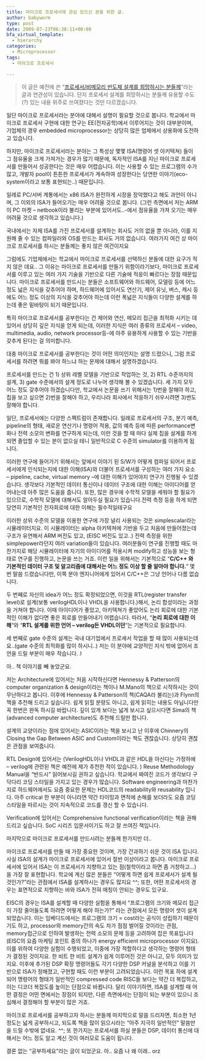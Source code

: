 ```yaml
---
title: 마이크로 프로세서에 관심 있으신 분을 위한 글.
author: babyworm
type: post
date: 2009-07-23T06:38:11+00:00
bfa_virtual_template:
  - hierarchy
categories:
  - Microprocessor
tags:
  - 마이크로 프로세서

---
```

> 이 글은 예전에 쓴 &#8220;<a href="https://babyworm.github.io/post/blogs/2006/09/%ED%94%84%EB%A1%9C%EC%84%B8%EC%84%9C/%EB%B9%84%EB%A9%94%EB%AA%A8%EB%A6%AC-%EB%B0%98%EB%8F%84%EC%B2%B4-%EC%84%A4%EA%B3%84%EB%A5%BC-%ED%9D%AC%EB%A7%9D%ED%95%98%EC%8B%9C%EB%8A%94-%EB%B6%84%EB%93%A4%EA%BB%98../" target="_blank">프로세서/비메모리 반도체 설계를 희망하시는 분들께</a>&#8220;라는 글과 연관성이 있습니다. 단지 프로세서 설계를 희망하시는 분들께 유용할 수도(?) 있는 내용 위주로 쓰여졌다는 것만 다르겠습니다.



일단 마이크로 프로세서라는 분야에 대해서 설명이 필요할 것으로 봅니다. 학교에서 마이크로 프로세서 구현에 대한 연구는 EE(전자공학)에서 이루어지는 것이 대부분이며, 기업체의 경우 embedded microprocessor는 상당히 많은 업체에서 상용화에 도전하고 있습니다.

하지만, 마이크로 프로세서라는 분야는 그 특성상 몇몇 ISA(명령어 셋 아키텍쳐) 들이 그 점유율을 크게 가져가는 경우가 많기 때문에, 독자적인 ISA를 지닌 마이크로 프로세서를 만들어서 성공한다는 것은 매우 어렵습니다. 이는 사용할 수 있는 프로그램의 수가 많고, 개발자 pool이 튼튼한 프로세서가 계속하여 성장한다는 당연한 이야기(eco-system이라고 보통 표현되는..) 때문입니다.

일례로 PC/서버 계통에서는 x86 ISA가 완전하게 시장을 장악했다고 해도 과언이 아니며, 그 이외의 ISA가 들어오기는 매우 어려울 것으로 봅니다. (그런 측면에서 저는 ARM이 PC 마켓 &#8211; netbook이라 불리는 부분에 있어서도..-에서 점유율을 가져 오기는 매우 어려울 것으로 생각하고 있습니다.)

국내에서는 자체 ISA를 가진 프로세서를 설계하는 회사도 거의 없을 뿐 아니라, 이를 지원해 줄 수 있는 컴파일러와 OS를 만드는 회사도 거의 없습니다. 여러가지 여건 상 마이크로 프로세서를 하시는 분들께는 좋지 않은 여건이지요

그럼에도 기업체에서는 학교에서 마이크로 프로세서를 선택하신 분들에 대한 요구가 적지 않은 데요.. 그 이유는 마이크로 프로세서를 만들기 위함이라기보다, 마이크로 프로세서를 이루고 있는 여러 가지 기술을 기반으로 다른 기술에 적응이 빠르다는 장점 때문입니다. 마이크로 프로세서를 만드시는 분들은 소프트웨어와 하드웨어, 모델링 등에 어느 정도 넓은 지식을 갖추어야 하며, 하드웨어에 있어서도 연산기, 제어 유닛, 버스, 캐시 등에도 어느 정도 이상의 지식을 갖추어야 하는데 이런 폭넓은 지식들이 다양한 설계를 하는데 좋은 밑바탕이 되기 때문입니다.

특히 마이크로 프로세서를 공부한다는 건 제어와 연산, 메모리 접근을 최적화 시키는 데 있어서 상당히 깊은 지식을 얻게 되는데, 이러한 지식은 여러 종류의 프로세서 – video, multimedia, audio, network processor등-에 아주 유용하게 사용할 수 있는 기반을 갖추게 된다는 걸 의미합니다.

대충 마이크로 프로세서를 공부한다는 것이 어떤 의미인지는 설명 드렸으니, 그럼 프로세서를 하려면 뭐를 봐야 하느냐 하는 문제에 대해서 설명하겠습니다.

프로세서를 만드는 건 1) 상위 레벨 모델을 기반으로 작업하는 것, 2) RTL 수준까지의 설계, 3) gate 수준에서의 설계 정도로 나누어 생각해 볼 수 있겠습니다. 세 가지 모두 어느 정도 갖추어야 하겠습니다만, 학교에서 논문을 쓰기 위해서는 1)번을 잘해야 하고, 칩을 보고 싶으면 2)번을 잘해야 하고, 우리나라 회사에서 적응하기 쉬우시려면 3)번도 잘해야 합니다.

일단, 프로세서에는 다양한 스펙트럼이 존재합니다. 일례로 프로세서의 구조, 분기 예측, pipeline의 형태, 새로운 연산기나 명령어 적용, 값의 예측 등에 따른 performance변화나 전력 소모의 변화를 연구하게 되는데, 이런 것을 할 때 마다 실제 칩을 설계를 하게 되면 졸업할 수 있는 분이 없으실 테니 일반적으로 C 수준의 simulator를 이용하게 됩니다.

이러한 연구에 들어가기 위해서는 앞에서 이야기 된 S/W가 어떻게 컴파일 되어서 프로세서에게 인식되는지에 대한 이해(ISA)와 더불어 프로세서를 구성하는 여러 가지 요소 – pipeline, cache, virtual memory –에 대한 이해가 있어야지 연구가 진행될 수 있겠습니다. 생각보다 기본적인 데이터 통신이나 데이터 구조에 대한 이해는 아이디어를 얻어내는데 아주 많은 도움을 줍니다. 또한, 많은 경우에 수학적 모델을 세워야 할 필요가 있으므로, 수학적 모델에 대해서도 알아두실 필요가 있습니다.전력 측정 등을 하게 되면 당연히 기본적인 전자회로에 대한 이해는 필수적일테구요

이러한 상위 수준의 모델을 이용한 연구에 가장 널리 사용되는 것은 simplescalar라는 시뮬레이터지요. 이 시뮬레이터는 alpha 아키텍쳐에 기반을 두고 처음에 만들어졌는데 구조가 유연해서 ARM 버전도 있고, (EISC 버전도 있고..) 전력 측정을 위한 simplepower라던지 여러 variation들이 있습니다. 여러분들이 연구를 진행할 때도 마찬가지로 해당 시뮬레이터에 자기의 아이디어를 적용시켜 modify하고 성능을 보는 형태로 연구를 진행하고, 논문을 쓰는 거죠. 이런 일을 위해서는 기본적으로 &#8220;**C/C++ 와 기본적인 데이터 구조 및 알고리즘에 대해서는 어느 정도 이상 할 줄 알아야 합니다.**&#8221; 몇 번 말씀 드렸습니다만, 이쪽 분야 엔지니어에게 있어서 C/C++은 그냥 언어나 다름 없습니다.

두 번째로 자신의 idea가 어느 정도 확정되었으면, 이것을 RTL(register transfer level)로 설계(보통 verilogHDL이나 VHDL을 사용합니다.)해서, 논리 합성이라는 과정을 거쳐야 합니다. 이때 아이디어가 좋았고, 아키텍쳐가 좋았어도 논리 회로에 대한 기본적인 이해가 없다면 좋은 회로를 만들어내기 어렵습니다. 따라서, &#8220;**논리 회로에 대한 이해**&#8220;와 &#8220;**RTL 설계를 위한 언어 &#8211; verilog든 VHDL이던**&#8220;는 기본적으로 필요합니다.

세 번째로 gate 수준의 설계는 국내 대기업에서 프로세서 작업을 할 때 많이 사용되는데요..(gate 수준의 최적화를 많이 하시니..) 저는 이 분야에 교양적인 지식 밖에 없어서 조언을 드릴 부분이 매우 작습니다. <span style="font-family: Wingdings;">J</span>

아.. 책 이야기를 빼 놓았군요.

저는 Architecture에 있어서는 처음 시작하신다면 Hennessy & Patterson의 computer organization & design이라는 책이나 M.Mano의 책으로 시작하시는 것이 무난하다고 봅니다. 이후에 Hennessy & Patterson의 책(CAQA라 불리는)과 Flynn의 책을 추천해 드리고 싶습니다. 쉽게 읽힐 분량도 아니고, 쉽게 읽히는 내용도 아닙니다만 꼭 한번은 완독 하시길 바랍니다. 깊이 있게 보다는 넓게 보시고 싶으시다면 Sima의 책(advanced computer architecture)도 추천해 드릴만 합니다.

설계의 교양이라는 점에 있어서는 ASIC이라는 책을 보시고 난 이후에 Chinnery의 Closing the Gap Between ASIC and Custom이라는 책도 괜찮습니다. 상당히 괜찮은 관점을 보여줍니다.

RTL Design에 있어서는 (VerilogHDL이나 VHDL과 같은 HDL을 아신다는 가정하에 – verilog에 관련된 책은 예전에 제가 추천한 적이 있습니다. ) Reuse Methodology Manual을 &#8220;반드시&#8221; 읽어보시길 권하고 싶습니다. 학교에서 짜여진 코드가 생각보다 구닥다리 코딩 스타일을 가지고 있는 경우가 많습니다. Software engineering과 마찬가지로 하드웨어에서도 요즘 중요한 문제는 HDL코드의 readability와 reusability 입니다. 아주 critical 한 부분이 아니라면 약간 타이밍과 면적에 손해를 보더라도 요즘 코딩 스타일을 따르시는 것이 지속적으로 코드를 갱신 할 수 있습니다.

Verification에 있어서는 Comprehensive functional verification이라는 책을 권해 드리고 싶습니다. SoC 시리즈 입문서이기도 하고 잘 쓰여진 책입니다.

마지막으로 마이크로 프로세서를 만드시려는 분들께 한가지만 더..

마이크로 프로세서를 만들 때 가장 중요한 것이며, 가장 간과하기 쉬운 것이 ISA 입니다. 사실 ISA의 설계가 마이크로 프로세서에 있어서 절반 이상이라고 봅니다. 마이크로 프로세서에 있어서 ISA는 이 프로세서가 지향하고 있는 점(철학이라고 하면 좀 거창하고&#8230;)을 가장 잘 표현합니다. 학교에 계신 많은 분들은 &#8220;어떻게 하면 쉽게 프로세서가 설계 될 것인가?&#8221;라는 관점에서 ISA를 설계하시는 경우도 많지요 ^^; 또한, 어떤 프로세서의 경우는 표면적으로 지향하는 바와 ISA가 전혀 매칭이 안되는 경우도 있구요.

EISC의 경우는 ISA를 설계할 때 다양한 실험을 통해서 &#8220;프로그램의 크기와 메모리 접근이 가장 줄어들도록 하려면 어떻게 해야 하는가?&#8221; 라는 관점에서 모든 명령어 셋이 설계 되었습니다. 이는 임베디드에서는 프로그램의 크기 = cost라는 공식이 성립하기 때문이기도 하고, processor와 memory간의 속도 차가 점점 벌어질 것이라는 관점, memory접근으로 인하여 발생하는 전력 소모의 문제 등을 고려하여 잡은 목표입니다(EISC의 요즘 마케팅 포인트 중의 하나가 energy efficient microprocessor 이지요). 이를 위하여 다양한 실험이 수행되었고, 이중에 가장 적합하다고 생각하는 명령어 형태가 결정된 것이지요. 한 비트 한 비트 설계가 쉽게 이루어진 것은 아니고, 모두 의미가 있지요. 이후에 추가된 DSP 확장 명령어들도 각기 다양한 DSP 커널을 분석하고 이를 기반으로 ISA가 정해졌고, 구현할 때도 이런 부분이 고려되었습니다. 이런 목표 하에 설계되어 명령어의 형태가 일반적인 compressed code RISC들 보다는 약간 더 복잡하고, 이는 디코더 복잡도를 높이는 단점으로 바뀝니다. 달리 이야기하면, ISA를 설계할 때 어떤 결정은 어떤 면에서는 장점이 되지만, 다른 측면에서는 단점이 되는 부분이 있으니 조심해서 결정해야 할 부분이 많은 거죠.

마이크로 프로세서를 공부하고자 하시는 분들께 마지막으로 말씀 드리자면, 최소한 1년 정도는 넓게 공부하시고, 되도록 책을 많이 읽으시라는 &#8220;아주 지극히 일반적인&#8221; 말씀만을 드릴 수밖에 없네요. ^^; 또 한가지는 프로세서를 하실 분들은 DSP, 데이터 통신에 대해서는 어느 정도 알고 계신 것이 여러모로 도움이 됩니다.

결론 없는 &#8220;공부하세요&#8221;라는 글이 되었군요. 아.. 요즘 나 왜 이래.. orz
